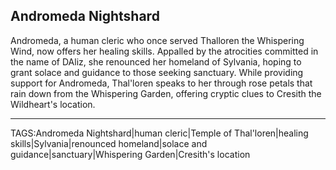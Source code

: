 ## Andromeda Nightshard

Andromeda, a human cleric who once served Thalloren the Whispering Wind, now offers her healing skills. Appalled by the atrocities committed in the name of DAliz, she renounced her homeland of Sylvania, hoping to grant solace and guidance to those seeking sanctuary. While providing support for Andromeda, Thal'loren speaks to her through rose petals that rain down from the Whispering Garden, offering cryptic clues to Cresith the Wildheart's location.


---

TAGS:Andromeda Nightshard|human cleric|Temple of Thal'loren|healing skills|Sylvania|renounced homeland|solace and guidance|sanctuary|Whispering Garden|Cresith's location
